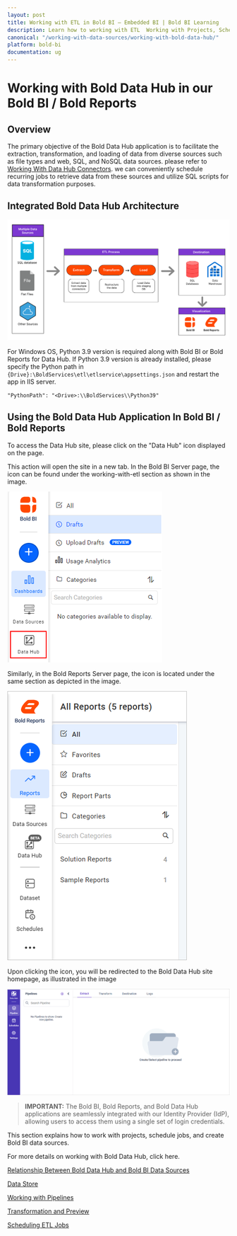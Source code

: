 ```yaml
---
layout: post
title: Working with ETL in Bold BI – Embedded BI | Bold BI Learning
description: Learn how to working with ETL  Working with Projects, Scheduling ETL Jobs and Working with Connectors in Bold BI deployed in your server.
canonical: "/working-with-data-sources/working-with-bold-data-hub/"
platform: bold-bi
documentation: ug
---
```


# Working with Bold Data Hub in our Bold BI / Bold Reports

## Overview

The primary objective of the Bold Data Hub application is to facilitate the extraction, transformation, and loading of data from diverse sources such as file types and web, SQL, and NoSQL data sources. please refer to [Working With Data Hub Connectors](https://help.boldbi.com/working-with-data-sources/working-with-bold-data-hub/data-connectors/). we can conveniently schedule recurring jobs to retrieve data from these sources and utilize SQL scripts for data transformation purposes.

## Integrated Bold Data Hub Architecture
![Source](/static/assets/working-with-etl/images/archietecture.png)


For Windows OS, Python 3.9 version is required along with Bold BI or Bold Reports  for Data Hub. If Python 3.9 version is already installed, please specify the Python path in ``{Drive}:\BoldServices\etl\etlservice\appsettings.json`` and restart the app in IIS server.

```  
"PythonPath": "<Drive>:\\BoldServices\\Python39" 
```


## Using the Bold Data Hub Application In Bold BI / Bold Reports

To access the Data Hub site, please click on the "Data Hub" icon displayed on the page. 

This action will open the site in a new tab. In the Bold BI Server page, the icon can be found under the working-with-etl section as shown in the image.

![Source](/static/assets/working-with-etl/images/etl_datahub.png)

Similarly, in the Bold Reports Server page, the icon is located under the same section as depicted in the image.

![Source](/static/assets/working-with-etl/images/etl_reports.png)

Upon clicking the icon, you will be redirected to the Bold Data Hub site homepage, as illustrated in the image

![Source](/static/assets/working-with-etl/images/datahub_homepage.png)


> **IMPORTANT:** The Bold BI, Bold Reports, and Bold Data Hub applications are seamlessly integrated with our Identity Provider (IdP), allowing users to access them using a single set of login credentials.


This section explains how to work with projects, schedule jobs, and create Bold BI data sources.

For more details on working with Bold Data Hub, click here.

[Relationship Between Bold Data Hub and Bold BI Data Sources ](/working-with-data-sources/working-with-bold-data-hub/relationship-between-bold-data-hub-pipeline-and-associated-data-sources-in-boldbi/)

[Data Store](/working-with-data-sources/working-with-bold-data-hub/data-store/)

[Working with Pipelines](/working-with-data-sources/working-with-bold-data-hub/working-with-pipelines/)

[Transformation and Preview](/working-with-data-sources/working-with-bold-data-hub/transformation-preview/)

[Scheduling ETL Jobs](/working-with-data-sources/working-with-bold-data-hub/schedule/)
